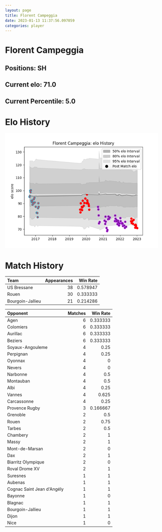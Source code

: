 ```yaml
---  
layout: page  
title: Florent Campeggia  
date: 2023-01-13 11:37:56.097059  
categories: player  
---
```

# Florent Campeggia

## Positions: SH

## Current elo: 71.0

## Current Percentile: 5.0

# Elo History


![elo history](history_FlorentCampeggia.png)
# Match History


| Team             |   Appearances |   Win Rate |
|:-----------------|--------------:|-----------:|
| US Bressane      |            38 |   0.578947 |
| Rouen            |            30 |   0.333333 |
| Bourgoin-Jallieu |            21 |   0.214286 |

| Opponent                   |   Matches |   Win Rate |
|:---------------------------|----------:|-----------:|
| Agen                       |         6 |   0.333333 |
| Colomiers                  |         6 |   0.333333 |
| Aurillac                   |         6 |   0.333333 |
| Beziers                    |         6 |   0.333333 |
| Soyaux-Angouleme           |         4 |   0.25     |
| Perpignan                  |         4 |   0.25     |
| Oyonnax                    |         4 |   0        |
| Nevers                     |         4 |   0        |
| Narbonne                   |         4 |   0.5      |
| Montauban                  |         4 |   0.5      |
| Albi                       |         4 |   0.25     |
| Vannes                     |         4 |   0.625    |
| Carcassonne                |         4 |   0.25     |
| Provence Rugby             |         3 |   0.166667 |
| Grenoble                   |         2 |   0.5      |
| Rouen                      |         2 |   0.75     |
| Tarbes                     |         2 |   0.5      |
| Chambery                   |         2 |   1        |
| Massy                      |         2 |   1        |
| Mont-de-Marsan             |         2 |   0        |
| Dax                        |         2 |   1        |
| Biarritz Olympique         |         2 |   0        |
| Roval Drome XV             |         2 |   1        |
| Suresnes                   |         1 |   1        |
| Aubenas                    |         1 |   1        |
| Cognac Saint Jean d'Angély |         1 |   1        |
| Bayonne                    |         1 |   0        |
| Blagnac                    |         1 |   1        |
| Bourgoin-Jallieu           |         1 |   1        |
| Dijon                      |         1 |   1        |
| Nice                       |         1 |   0        |